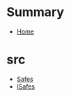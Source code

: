# Summary
- [Home](README.md)
# src
  - [Safes](src/Safes.sol/contract.Safes.md)
  - [ISafes](src/Safes.sol/interface.ISafes.md)
